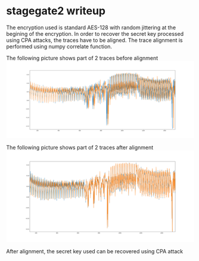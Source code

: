 # stagegate2 writeup

The encryption used is standard AES-128 with random jittering at the begining of the encryption. 
In order to recover the secret key processed using CPA attacks, the traces have to be aligned. The trace alignment is performed using numpy correlate function. 

The following picture shows part of 2 traces before alignment
![img1](jitter_trace.png)

The following picture shows part of 2 traces after alignment
![img1](preprocess_trace.png)


After alignment, the secret key used can be recovered using CPA attack
